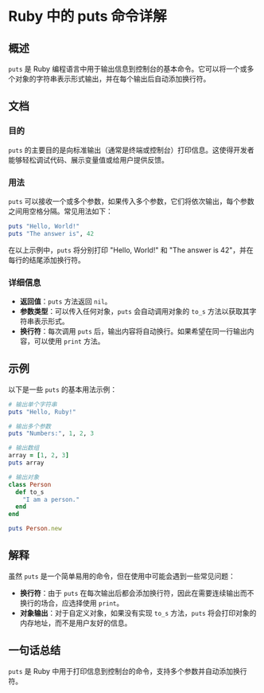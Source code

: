 <!--
Meta Description: # Ruby 中的 puts 命令详解 ## 概述 `puts` 是 Ruby 编程语言中用于输出信息到控制台的基本命令。它可以将一个或多个对象的字符串表示形式输出，并在每个输出后自动添加换行符。 ## 文档 ### 目的 `puts` 的主要目的是向标准输出（通常是终端或控制台）打印信息。这使得开...
Meta Keywords: puts, ruby, hello, to_s, person
-->

# Ruby 中的 puts 命令详解

## 概述
`puts` 是 Ruby 编程语言中用于输出信息到控制台的基本命令。它可以将一个或多个对象的字符串表示形式输出，并在每个输出后自动添加换行符。

## 文档
### 目的
`puts` 的主要目的是向标准输出（通常是终端或控制台）打印信息。这使得开发者能够轻松调试代码、展示变量值或给用户提供反馈。

### 用法
`puts` 可以接收一个或多个参数，如果传入多个参数，它们将依次输出，每个参数之间用空格分隔。常见用法如下：

```ruby
puts "Hello, World!"
puts "The answer is", 42
```

在以上示例中，`puts` 将分别打印 "Hello, World!" 和 "The answer is 42"，并在每行的结尾添加换行符。

### 详细信息
- **返回值**：`puts` 方法返回 `nil`。
- **参数类型**：可以传入任何对象，`puts` 会自动调用对象的 `to_s` 方法以获取其字符串表示形式。
- **换行符**：每次调用 `puts` 后，输出内容将自动换行。如果希望在同一行输出内容，可以使用 `print` 方法。

## 示例
以下是一些 `puts` 的基本用法示例：

```ruby
# 输出单个字符串
puts "Hello, Ruby!"

# 输出多个参数
puts "Numbers:", 1, 2, 3

# 输出数组
array = [1, 2, 3]
puts array

# 输出对象
class Person
  def to_s
    "I am a person."
  end
end

puts Person.new
```

## 解释
虽然 `puts` 是一个简单易用的命令，但在使用中可能会遇到一些常见问题：
- **换行符**：由于 `puts` 在每次输出后都会添加换行符，因此在需要连续输出而不换行的场合，应选择使用 `print`。
- **对象输出**：对于自定义对象，如果没有实现 `to_s` 方法，`puts` 将会打印对象的内存地址，而不是用户友好的信息。

## 一句话总结
`puts` 是 Ruby 中用于打印信息到控制台的命令，支持多个参数并自动添加换行符。